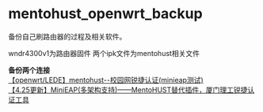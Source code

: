 # mentohust_openwrt_backup
备份自己刷路由器的过程及相关软件。

wndr4300v1为路由器固件
两个ipk文件为mentohust相关文件

**备份两个连接**  
[【openwrt/LEDE】mentohust--校园网锐捷认证(minieap测试) ](https://www.right.com.cn/forum/forum.php?mod=viewthread&tid=196317&extra=page%3D1&page=1)  
[【4.25更新】MiniEAP(多架构支持)——MentoHUST替代插件，厦门理工锐捷认证工具](https://www.right.com.cn/forum/thread-4106567-1-1.html)
